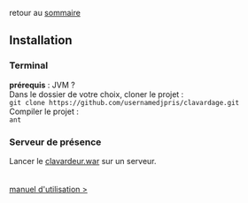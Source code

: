 retour au [sommaire](README.md)<br>
## Installation
### Terminal
**prérequis** : JVM ?<br>
Dans le dossier de votre choix, cloner le projet :<br>
```git clone https://github.com/usernamedjpris/clavardage.git```<br>
Compiler le projet :<br>
```ant```<br>
### Serveur de présence
Lancer le [clavardeur.war](war/) sur un serveur.
<br><br><br>
[manuel d'utilisation >](manuel.md "manuel >")